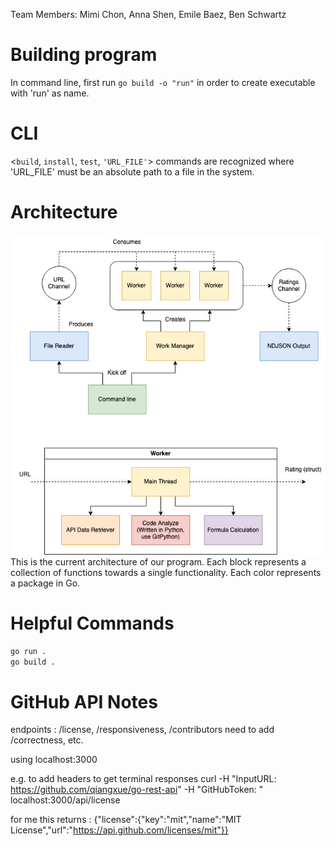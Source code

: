 Team Members:
Mimi Chon, Anna Shen, Emile Baez, Ben Schwartz

# Building program
In command line, first run 
`go build -o "run"`
in order to create executable with 'run' as name.

# CLI
<`build`, `install`, `test`, `'URL_FILE'`> commands are recognized where 'URL_FILE' must be an absolute path to a file in the system.

# Architecture
![Architecture](resources/arch.jpg)   
This is the current architecture of our program. Each block represents a collection of functions towards a single functionality. Each color represents a package in Go.

# Helpful Commands
`go run .`   
`go build .`

# GitHub API Notes
endpoints : /license, /responsiveness, /contributors
need to add /correctness, etc.

using localhost:3000

e.g. to add headers to get terminal responses
curl -H "InputURL: https://github.com/qiangxue/go-rest-api" -H "GitHubToken: <YOURGPAT>" localhost:3000/api/license

for me this returns : {"license":{"key":"mit","name":"MIT License","url":"https://api.github.com/licenses/mit"}}

